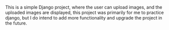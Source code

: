 This is a simple Django project, where the user can upload images, and the uploaded images are displayed, this project was primarily for me to practice django, but I do intend to add more functionality and upgrade the project in the future.
